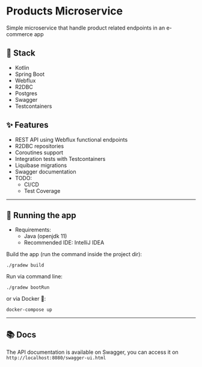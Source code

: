 # Products Microservice

Simple microservice that handle product related endpoints in an e-commerce app

## :toolbox: Stack
- Kotlin
- Spring Boot
- Webflux
- R2DBC
- Postgres
- Swagger
- Testcontainers

## :sparkles: Features

- REST API using Webflux functional endpoints
- R2DBC repositories
- Coroutines support
- Integration tests with Testcontainers
- Liquibase migrations
- Swagger documentation
- TODO:
  - CI/CD
  - Test Coverage

---

## :rocket: Running the app
- Requirements:
  - Java (openjdk 11)
  - Recommended IDE: IntelliJ IDEA

Build the app (run the command inside the project dir):
```shell
./gradew build
```

Run via command line:
```shell
./gradew bootRun
```

or via Docker 🐳:
```shell
docker-compose up
```

---

## :books: Docs
The API documentation is available on Swagger, you can access it on `http://localhost:8080/swagger-ui.html`